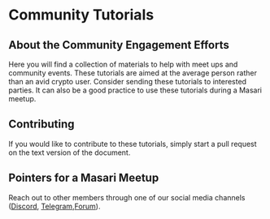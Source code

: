 # Community Tutorials

## About the Community Engagement Efforts

Here you will find a collection of materials to help with meet ups and community events. These tutorials are aimed at the average person
rather than an avid crypto user. Consider sending these tutorials to interested parties. It can also be a good practice to use these tutorials during a Masari meetup. 

## Contributing

If you would like to contribute to these tutorials, simply start a pull request on the text version of the document. 

## Pointers for a Masari Meetup

Reach out to other members through one of our social media channels ([Discord](https://discord.gg/sMCwMqs), [Telegram](https://t.me/masaricurrency),[Forum](https://forum.getmasari.org/)). 
